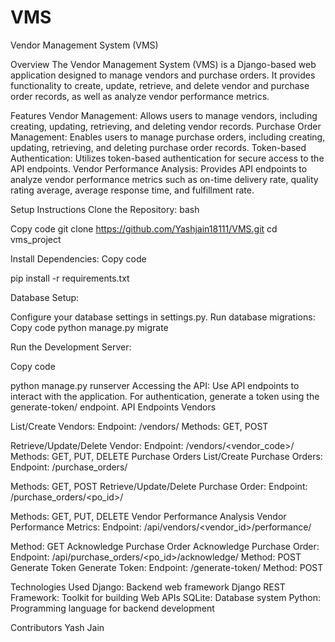 # VMS
Vendor Management System (VMS)


Overview
The Vendor Management System (VMS) is a Django-based web application designed to manage vendors and purchase orders. It provides functionality to create, update, retrieve, and delete vendor and purchase order records, as well as analyze vendor performance metrics.






Features
Vendor Management: Allows users to manage vendors, including creating, updating, retrieving, and deleting vendor records.
Purchase Order Management: Enables users to manage purchase orders, including creating, updating, retrieving, and deleting purchase order records.
Token-based Authentication: Utilizes token-based authentication for secure access to the API endpoints.
Vendor Performance Analysis: Provides API endpoints to analyze vendor performance metrics such as on-time delivery rate, quality rating average, average response time, and fulfillment rate.




Setup Instructions
Clone the Repository:
bash

Copy code
git clone https://github.com/Yashjain18111/VMS.git
cd vms_project


Install Dependencies:
Copy code

pip install -r requirements.txt

Database Setup:

Configure your database settings in settings.py.
Run database migrations:
Copy code
python manage.py migrate

Run the Development Server:

Copy code

python manage.py runserver
Accessing the API:
Use API endpoints to interact with the application.
For authentication, generate a token using the generate-token/ endpoint.
API Endpoints
Vendors


List/Create Vendors:
Endpoint: /vendors/
Methods: GET, POST

Retrieve/Update/Delete Vendor:
Endpoint: /vendors/<vendor_code>/
Methods: GET, PUT, DELETE
Purchase Orders
List/Create Purchase Orders:
Endpoint: /purchase_orders/



Methods: GET, POST
Retrieve/Update/Delete Purchase Order:
Endpoint: /purchase_orders/<po_id>/

Methods: GET, PUT, DELETE
Vendor Performance Analysis
Vendor Performance Metrics:
Endpoint: /api/vendors/<vendor_id>/performance/

Method: GET
Acknowledge Purchase Order
Acknowledge Purchase Order:
Endpoint: /api/purchase_orders/<po_id>/acknowledge/
Method: POST
Generate Token
Generate Token:
Endpoint: /generate-token/
Method: POST


Technologies Used
Django: Backend web framework
Django REST Framework: Toolkit for building Web APIs
SQLite: Database system
Python: Programming language for backend development

Contributors
Yash Jain

